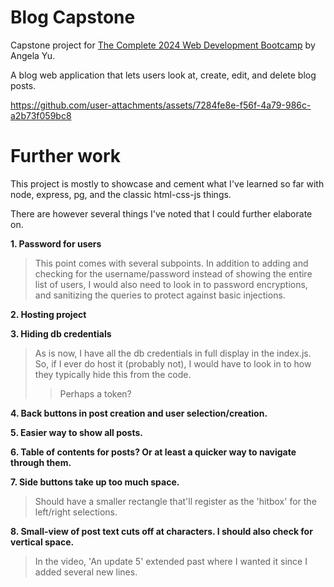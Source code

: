 # Blog Capstone

Capstone project for [The Complete 2024 Web Development Bootcamp](https://www.udemy.com/course/the-complete-web-development-bootcamp/) by Angela Yu.

A blog web application that lets users look at, create, edit, and delete blog posts.



https://github.com/user-attachments/assets/7284fe8e-f56f-4a79-986c-a2b73f059bc8


# Further work

This project is mostly to showcase and cement what I've learned so far with node, express, pg, and the classic html-css-js things.

There are however several things I've noted that I could further elaborate on.

**1. Password for users**

>This point comes with several subpoints. In addition to adding and checking for the username/password instead of showing the entire list of users, I would also need to look in to password encryptions, and sanitizing the queries to protect against basic injections.

**2. Hosting project**

**3. Hiding db credentials**

>As is now, I have all the db credentials in full display in the index.js. So, if I ever do host it (probably not), I would have to look in to how they typically hide this from the code.
>>Perhaps a token?

**4. Back buttons in post creation and user selection/creation.**

**5. Easier way to show all posts.**

**6. Table of contents for posts? Or at least a quicker way to navigate through them.**

**7. Side buttons take up too much space.**

>Should have a smaller rectangle that'll register as the 'hitbox' for the left/right selections.

**8. Small-view of post text cuts off at characters. I should also check for vertical space.**

>In the video, 'An update 5' extended past where I wanted it since I added several new lines.
